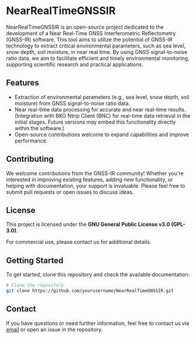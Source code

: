 # NearRealTimeGNSSIR

NearRealTimeGNSSIR is an open-source project dedicated to the development of a Near Real-Time GNSS Interferometric Reflectometry (GNSS-IR) software. This tool aims to utilize the potential of GNSS-IR technology to extract critical environmental parameters, such as sea level, snow depth, soil moisture, in near real time. By using GNSS signal-to-noise ratio data, we aim to facilitate efficient and timely environmental monitoring, supporting scientific research and practical applications.

## Features

- Extraction of environmental parameters (e.g., sea level, snow depth, soil moisture) from GNSS signal-to-noise ratio data.
- Near real-time data processing for accurate and near real-time results. (Integration with BKG Ntrip Client (BNC) for real-time data retrieval in the initial stages. Future versions may embed this functionality directly within the software.)
- Open-source contributions welcome to expand capabilities and improve performance.

## Contributing

We welcome contributions from the GNSS-IR community! Whether you're interested in improving existing features, adding new functionality, or helping with documentation, your support is invaluable. Please feel free to submit pull requests or open issues to discuss ideas.

## License

This project is licensed under the **GNU General Public License v3.0 (GPL-3.0)**.

For commercial use, please contact us for additional details.

## Getting Started

To get started, clone this repository and check the available documentation:

```sh
# Clone the repository
git clone https://github.com/yourusername/NearRealTimeGNSSIR.git
```

## Contact

If you have questions or need further information, feel free to contact us via [email](mailto:cemali@yildiz.edu.tr) or open an issue in the repository.
